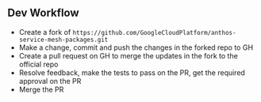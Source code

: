 ## Dev Workflow

* Create a fork of `https://github.com/GoogleCloudPlatform/anthos-service-mesh-packages.git`
* Make a change, commit and push the changes in the forked repo to GH
* Create a pull request on GH to merge the updates in the fork to the official repo
* Resolve feedback, make the tests to pass on the PR, get the required approval on the PR
* Merge the PR
